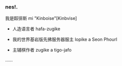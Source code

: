 ### nes!.

我是臤徘斯 mi "Kinboise"\[Kinbvise\]

- 人造语言者 hafa-zugike

- 我的世界基岩版先拂服务器服主 lopike a Seon  Phourl

- 主辅棋作者 zugike a tigo-jafo

……

<!--
**Kinboise/Kinboise** is a ✨ _special_ ✨ repository because its `README.md` (this file) appears on your GitHub profile.

Here are some ideas to get you started:

- 🔭 I’m currently working on ...
- 🌱 I’m currently learning ...
- 👯 I’m looking to collaborate on ...
- 🤔 I’m looking for help with ...
- 💬 Ask me about ...
- 📫 How to reach me: ...
- 😄 Pronouns: ...
- ⚡ Fun fact: ...
-->
